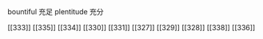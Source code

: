 




bountiful 充足
plentitude 充分

[[333]]
[[335]]
[[334]]
[[330]]
[[331]]
[[327]]
[[329]]
[[328]]
[[338]]
[[336]]